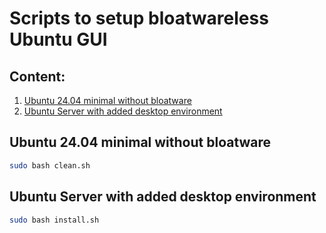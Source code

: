 # Scripts to setup bloatwareless Ubuntu GUI

## Content:
1. [Ubuntu 24.04 minimal without bloatware](#ubuntu-2404-minimal-without-bloatware)
2. [Ubuntu Server with added desktop environment](#ubuntu-server-with-added-desktop-environment)

## Ubuntu 24.04 minimal without bloatware

```bash
sudo bash clean.sh
```

## Ubuntu Server with added desktop environment

```bash
sudo bash install.sh
```
